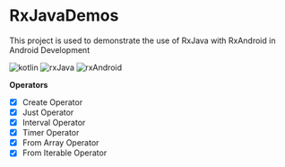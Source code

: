 # RxJavaDemos
This project is used to demonstrate the use of RxJava with RxAndroid in Android Development


![kotlin](https://img.shields.io/badge/Kotlin-language-blue)
![rxJava](https://img.shields.io/badge/Tool-RxJava-orange)
![rxAndroid](https://img.shields.io/badge/Tool-RxAndroid-orange)


**Operators** 

- [x] Create Operator
- [x] Just Operator
- [x] Interval Operator
- [x] Timer Operator 
- [x] From Array Operator 
- [x] From Iterable Operator 
